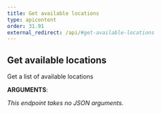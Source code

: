 ```yaml
---
title: Get available locations
type: apicontent
order: 31.91
external_redirect: /api/#get-available-locations
---
```


## Get available locations

Get a list of available locations

**ARGUMENTS**:

*This endpoint takes no JSON arguments.*
